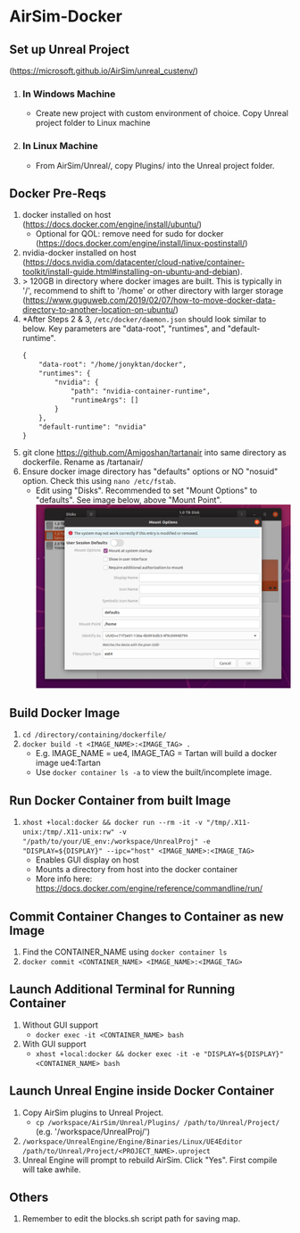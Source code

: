 # AirSim-Docker

## Set up Unreal Project 
(https://microsoft.github.io/AirSim/unreal_custenv/)
1. ### In Windows Machine
    - Create new project with custom environment of choice. Copy Unreal project folder to Linux machine

1. ### In Linux Machine
    - From AirSim/Unreal/, copy Plugins/ into the Unreal project folder.


## Docker Pre-Reqs
1. docker installed on host (https://docs.docker.com/engine/install/ubuntu/)
    - Optional for QOL: remove need for sudo for docker (https://docs.docker.com/engine/install/linux-postinstall/)
1. nvidia-docker installed on host (https://docs.nvidia.com/datacenter/cloud-native/container-toolkit/install-guide.html#installing-on-ubuntu-and-debian). 
1. \> 120GB in directory where docker images are built. This is typically in '/', recommend to shift to '/home' or other directory with larger storage (https://www.guguweb.com/2019/02/07/how-to-move-docker-data-directory-to-another-location-on-ubuntu/)
1. *After Steps 2 & 3, `/etc/docker/daemon.json` should look similar to below. Key parameters are "data-root", "runtimes", and "default-runtime".
    ```
    {
        "data-root": "/home/jonyktan/docker",
        "runtimes": {
            "nvidia": {
                "path": "nvidia-container-runtime",
                "runtimeArgs": []
            }
        },
        "default-runtime": "nvidia"
    }
    ```
1. git clone https://github.com/Amigoshan/tartanair into same directory as dockerfile. Rename as /tartanair/
1. Ensure docker image directory has "defaults" options or NO "nosuid" option. Check this using `nano /etc/fstab`.
    - Edit using "Disks". Recommended to set "Mount Options" to "defaults". See image below, above "Mount Point".
    ![](./images/mount_options.png)



## Build Docker Image
1. `cd /directory/containing/dockerfile/`
1. `docker build -t <IMAGE_NAME>:<IMAGE_TAG> .`
    - E.g. IMAGE_NAME = ue4, IMAGE_TAG = Tartan will build a docker image ue4:Tartan
    - Use `docker container ls -a` to view the built/incomplete image.

## Run Docker Container from built Image
1. ```xhost +local:docker && docker run --rm -it -v "/tmp/.X11-unix:/tmp/.X11-unix:rw" -v "/path/to/your/UE_env:/workspace/UnrealProj" -e "DISPLAY=${DISPLAY}" --ipc="host" <IMAGE_NAME>:<IMAGE_TAG>```
    - Enables GUI display on host
    - Mounts a directory from host into the docker container
    - More info here: https://docs.docker.com/engine/reference/commandline/run/

## Commit Container Changes to Container as new Image
1. Find the CONTAINER_NAME using `docker container ls`
1. `docker commit <CONTAINER_NAME> <IMAGE_NAME>:<IMAGE_TAG>`

## Launch Additional Terminal for Running Container
1. Without GUI support
    - `docker exec -it <CONTAINER_NAME> bash`
1. With GUI support
    - `xhost +local:docker && docker exec -it -e "DISPLAY=${DISPLAY}" <CONTAINER_NAME> bash`

## Launch Unreal Engine inside Docker Container
1. Copy AirSim plugins to Unreal Project.
    - `cp /workspace/AirSim/Unreal/Plugins/ /path/to/Unreal/Project/` (e.g. '/workspace/UnrealProj/')
1. `/workspace/UnrealEngine/Engine/Binaries/Linux/UE4Editor /path/to/Unreal/Project/<PROJECT_NAME>.uproject`
1. Unreal Engine will prompt to rebuild AirSim. Click "Yes". First compile will take awhile.

## Others
1. Remember to edit the blocks.sh script path for saving map.
